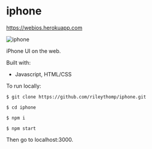 # iphone

https://webios.herokuapp.com

![iphone](https://user-images.githubusercontent.com/35535783/65541901-24052880-dedc-11e9-8cbe-0d98f063c005.PNG)

iPhone UI on the web.

Built with:
 * Javascript, HTML/CSS

To run locally:

```$ git clone https://github.com/rileythomp/iphone.git```

```$ cd iphone```

```$ npm i```

```$ npm start```

Then go to localhost:3000.
